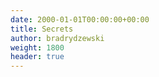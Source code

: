 ```yaml
---
date: 2000-01-01T00:00:00+00:00
title: Secrets
author: bradrydzewski
weight: 1800
header: true
---
```

